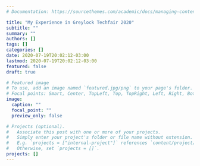 ```yaml
---
# Documentation: https://sourcethemes.com/academic/docs/managing-content/

title: "My Experience in Greylock Techfair 2020"
subtitle: ""
summary: ""
authors: []
tags: []
categories: []
date: 2020-07-19T20:02:12-03:00
lastmod: 2020-07-19T20:02:12-03:00
featured: false
draft: true

# Featured image
# To use, add an image named `featured.jpg/png` to your page's folder.
# Focal points: Smart, Center, TopLeft, Top, TopRight, Left, Right, BottomLeft, Bottom, BottomRight.
image:
  caption: ""
  focal_point: ""
  preview_only: false

# Projects (optional).
#   Associate this post with one or more of your projects.
#   Simply enter your project's folder or file name without extension.
#   E.g. `projects = ["internal-project"]` references `content/project/deep-learning/index.md`.
#   Otherwise, set `projects = []`.
projects: []
---
```

